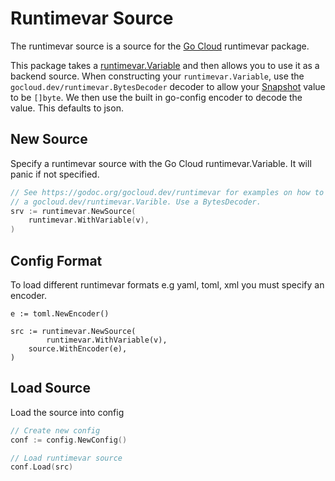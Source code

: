 # Runtimevar Source

The runtimevar source is a source for the [Go Cloud](https://github.com/google/go-cloud) runtimevar package.

This package takes a [runtimevar.Variable](https://godoc.org/gocloud.dev/runtimevar/#Variable)
and then allows you to use it as a backend source. When constructing your
`runtimevar.Variable`, use the `gocloud.dev/runtimevar.BytesDecoder` decoder to
allow your [Snapshot](https://godoc.org/gocloud.dev/runtimevar#Snapshot) value
to be `[]byte`. We then use the built in go-config encoder to decode the value. This defaults to json.

## New Source

Specify a runtimevar source with the Go Cloud runtimevar.Variable. It will panic if not specified.

```go
// See https://godoc.org/gocloud.dev/runtimevar for examples on how to create
// a gocloud.dev/runtimevar.Varible. Use a BytesDecoder.
srv := runtimevar.NewSource(
	runtimevar.WithVariable(v),
)
```

## Config Format

To load different runtimevar formats e.g yaml, toml, xml you must specify an encoder.

```
e := toml.NewEncoder()

src := runtimevar.NewSource(
        runtimevar.WithVariable(v),
	source.WithEncoder(e),
)
```

## Load Source

Load the source into config

```go
// Create new config
conf := config.NewConfig()

// Load runtimevar source
conf.Load(src)
```


